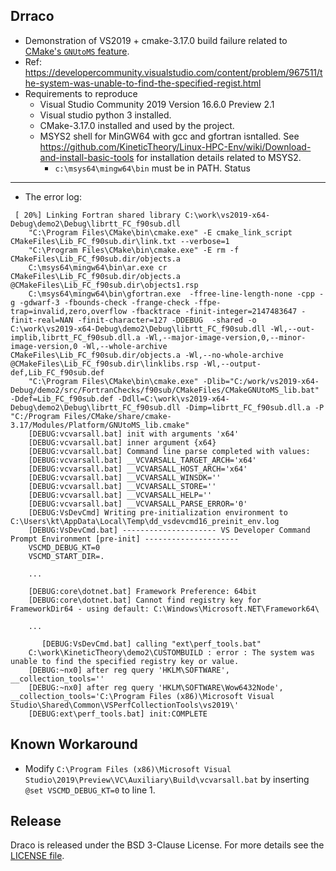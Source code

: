 Drraco
----------------

* Demonstration of VS2019 + cmake-3.17.0 build failure related to [CMake's `GNUtoMS` feature](https://cmake.org/cmake/help/latest/prop_tgt/GNUtoMS.html).
* Ref: https://developercommunity.visualstudio.com/content/problem/967511/the-system-was-unable-to-find-the-specified-regist.html
* Requirements to reproduce
  * Visual Studio Community 2019 Version 16.6.0 Preview 2.1
  * Visual studio python 3 installed.
  * CMake-3.17.0 installed and used by the project.
  * MSYS2 shell for MinGW64 with gcc and gfortran isntalled. See https://github.com/KineticTheory/Linux-HPC-Env/wiki/Download-and-install-basic-tools for installation details related to MSYS2.
     * `c:\msys64\mingw64\bin` must be in PATH.
Status
----------------
* The error log:

```console
 [ 20%] Linking Fortran shared library C:\work\vs2019-x64-Debug\demo2\Debug\librtt_FC_f90sub.dll
    "C:\Program Files\CMake\bin\cmake.exe" -E cmake_link_script CMakeFiles\Lib_FC_f90sub.dir\link.txt --verbose=1
    "C:\Program Files\CMake\bin\cmake.exe" -E rm -f CMakeFiles\Lib_FC_f90sub.dir/objects.a
    C:\msys64\mingw64\bin\ar.exe cr CMakeFiles\Lib_FC_f90sub.dir/objects.a @CMakeFiles\Lib_FC_f90sub.dir\objects1.rsp
    C:\msys64\mingw64\bin\gfortran.exe  -ffree-line-length-none -cpp -g -gdwarf-3 -fbounds-check -frange-check -ffpe-trap=invalid,zero,overflow -fbacktrace -finit-integer=2147483647 -finit-real=NAN -finit-character=127 -DDEBUG  -shared -o C:\work\vs2019-x64-Debug\demo2\Debug\librtt_FC_f90sub.dll -Wl,--out-implib,librtt_FC_f90sub.dll.a -Wl,--major-image-version,0,--minor-image-version,0 -Wl,--whole-archive CMakeFiles\Lib_FC_f90sub.dir/objects.a -Wl,--no-whole-archive @CMakeFiles\Lib_FC_f90sub.dir\linklibs.rsp -Wl,--output-def,Lib_FC_f90sub.def
    "C:\Program Files\CMake\bin\cmake.exe" -Dlib="C:/work/vs2019-x64-Debug/demo2/src/FortranChecks/f90sub/CMakeFiles/CMakeGNUtoMS_lib.bat" -Ddef=Lib_FC_f90sub.def -Ddll=C:\work\vs2019-x64-Debug\demo2\Debug\librtt_FC_f90sub.dll -Dimp=librtt_FC_f90sub.dll.a -P "C:/Program Files/CMake/share/cmake-3.17/Modules/Platform/GNUtoMS_lib.cmake"
    [DEBUG:vcvarsall.bat] init with arguments 'x64'
    [DEBUG:vcvarsall.bat] inner argument {x64}
    [DEBUG:vcvarsall.bat] Command line parse completed with values:
    [DEBUG:vcvarsall.bat] __VCVARSALL_TARGET_ARCH='x64'
    [DEBUG:vcvarsall.bat] __VCVARSALL_HOST_ARCH='x64'
    [DEBUG:vcvarsall.bat] __VCVARSALL_WINSDK=''
    [DEBUG:vcvarsall.bat] __VCVARSALL_STORE=''
    [DEBUG:vcvarsall.bat] __VCVARSALL_HELP=''
    [DEBUG:vcvarsall.bat] __VCVARSALL_PARSE_ERROR='0'
    [DEBUG:VsDevCmd] Writing pre-initialization environment to C:\Users\kt\AppData\Local\Temp\dd_vsdevcmd16_preinit_env.log
    [DEBUG:VsDevCmd.bat] --------------------- VS Developer Command Prompt Environment [pre-init] ---------------------
    VSCMD_DEBUG_KT=0
    VSCMD_START_DIR=.
    
    ...
    
    [DEBUG:core\dotnet.bat] Framework Preference: 64bit
    [DEBUG:core\dotnet.bat] Cannot find registry key for FrameworkDir64 - using default: C:\Windows\Microsoft.NET\Framework64\
    
    ...
    
       [DEBUG:VsDevCmd.bat] calling "ext\perf_tools.bat"
    C:\work\KineticTheory\demo2\CUSTOMBUILD : error : The system was unable to find the specified registry key or value. 
    [DEBUG:~nx0] after reg query 'HKLM\SOFTWARE', __collection_tools=''
    [DEBUG:~nx0] after reg query 'HKLM\SOFTWARE\Wow6432Node', __collection_tools='C:\Program Files (x86)\Microsoft Visual Studio\Shared\Common\VSPerfCollectionTools\vs2019\'
    [DEBUG:ext\perf_tools.bat] init:COMPLETE
```

Known Workaround
----------------

* Modify `C:\Program Files (x86)\Microsoft Visual Studio\2019\Preview\VC\Auxiliary\Build\vcvarsall.bat` by inserting `@set VSCMD_DEBUG_KT=0` to line 1.

Release
----------------

Draco is released under the BSD 3-Clause License. For more details see the
[LICENSE file](https://github.com/lanl/Draco/blob/develop/LICENSE.md).
